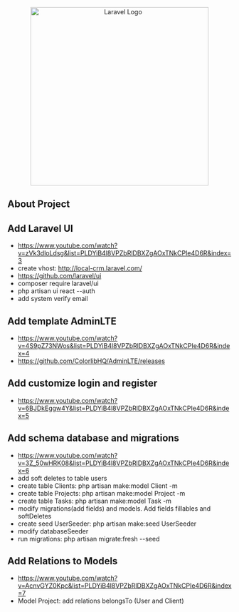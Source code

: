 <p align="center"><a href="https://laravel.com" target="_blank"><img src="https://raw.githubusercontent.com/laravel/art/master/logo-lockup/5%20SVG/2%20CMYK/1%20Full%20Color/laravel-logolockup-cmyk-red.svg" width="400" alt="Laravel Logo"></a></p>

## About Project

## Add Laravel UI

-   https://www.youtube.com/watch?v=zVk3dloLdsg&list=PLDYiB4l8VPZbRlDBXZgAOxTNkCPIe4D6R&index=3
-   create vhost: http://local-crm.laravel.com/
-   https://github.com/laravel/ui
-   composer require laravel/ui
-   php artisan ui react --auth
-   add system verify email

## Add template AdminLTE

-   https://www.youtube.com/watch?v=4S9pZ73NWos&list=PLDYiB4l8VPZbRlDBXZgAOxTNkCPIe4D6R&index=4
-   https://github.com/ColorlibHQ/AdminLTE/releases

## Add customize login and register

-   https://www.youtube.com/watch?v=6BJDkEggw4Y&list=PLDYiB4l8VPZbRlDBXZgAOxTNkCPIe4D6R&index=5

## Add schema database and migrations

-   https://www.youtube.com/watch?v=3Z_50wHRK08&list=PLDYiB4l8VPZbRlDBXZgAOxTNkCPIe4D6R&index=6
-   add soft deletes to table users
-   create table Clients: php artisan make:model Client -m
-   create table Projects: php artisan make:model Project -m
-   create table Tasks: php artisan make:model Task -m
-   modify migrations(add fields) and models. Add fields fillables and softDeletes
-   create seed UserSeeder: php artisan make:seed UserSeeder
-   modify databaseSeeder
-   run migrations: php artisan migrate:fresh --seed

## Add Relations to Models

-   https://www.youtube.com/watch?v=AcnvGYZ0Kpc&list=PLDYiB4l8VPZbRlDBXZgAOxTNkCPIe4D6R&index=7
-   Model Project: add relations belongsTo (User and Client)
